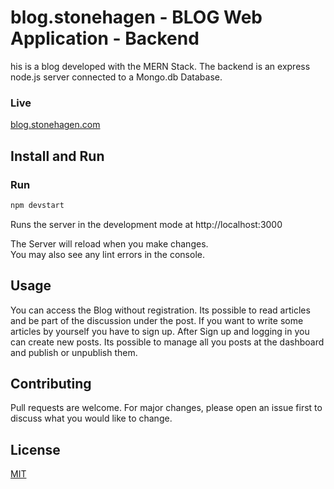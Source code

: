 # blog.stonehagen - BLOG Web Application - Backend 

his is a blog developed with the MERN Stack. The backend is an express node.js server connected to a Mongo.db Database.

### Live 
[blog.stonehagen.com](https://blog.stonehagen.com)

## Install and Run

### Run
```bash
npm devstart
```
Runs the server in the development mode at http://localhost:3000

The Server will reload when you make changes.\
You may also see any lint errors in the console.

## Usage

You can access the Blog without registration. 
Its possible to read articles and be part of the discussion under the post. 
If you want to write some articles by yourself you have to sign up. 
After Sign up and logging in you can create new posts. 
Its possible to manage all you posts at the dashboard and publish or unpublish them.

## Contributing

Pull requests are welcome. For major changes, please open an issue first
to discuss what you would like to change.

## License

[MIT](https://choosealicense.com/licenses/mit/)
